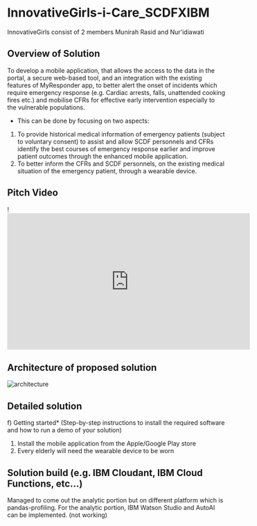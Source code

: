 # InnovativeGirls-i-Care_SCDFXIBM 
InnovativeGirls consist of 2 members Munirah Rasid and Nur'idiawati


## Overview of Solution
To develop a mobile application, that allows the access to the data in the portal, a secure web-based tool, and an integration with the existing features of MyResponder app, to better alert the onset of incidents which require emergency response (e.g. Cardiac arrests, falls, unattended cooking fires etc.) and mobilise CFRs for effective early intervention especially to the vulnerable populations. 

* This can be done by focusing on two aspects: 
1. To provide historical medical information of emergency patients (subject to voluntary consent) to assist and allow SCDF personnels and CFRs identify the best courses of emergency response earlier and improve patient outcomes through the enhanced mobile application. 
2. To better inform the CFRs and SCDF personnels, on the existing medical situation of the emergency patient, through a wearable device. 

## Pitch Video
!<iframe width="560" height="315" src="https://www.youtube.com/embed/JL2N18PMHXE" frameborder="0" allow="accelerometer; autoplay; encrypted-media; gyroscope; picture-in-picture" allowfullscreen></iframe>

## Architecture of proposed solution
![architecture](https://user-images.githubusercontent.com/66879578/84578084-87314500-adf4-11ea-8648-eaf9df10a747.JPG)


## Detailed solution


f) Getting started* (Step-by-step instructions to install the required software and how to run a demo of your solution)
1. Install the mobile application from the Apple/Google Play store
2. Every elderly will need the wearable device to be worn

## Solution build (e.g. IBM Cloudant, IBM Cloud Functions, etc…)
Managed to come out the analytic portion but on different platform which is pandas-profiling. 
For the analytic portion, IBM Watson Studio and AutoAI can be implemented. (not working)
